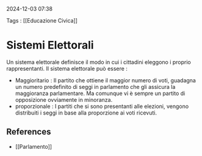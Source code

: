 2024-12-03 07:38

Tags : [[Educazione Civica]]

# Sistemi Elettorali

Un sistema elettorale definisce il modo in cui i cittadini eleggono i proprio rappresentanti. Il sistema elettorale può essere : 

- Maggioritario : Il partito che ottiene il maggior numero di voti, guadagna un numero predefinito di seggi in parlamento che gli assicura la maggioranza parlamentare. Ma comunque vi è sempre un partito di opposizione ovviamente in minoranza. 
- proporzionale : I partiti che si sono presentanti alle elezioni, vengono distribuiti i seggi in base alla proporzione ai voti ricevuti.

## References

- [[Parlamento]]